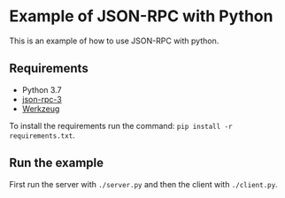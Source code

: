 # Example of JSON-RPC with Python
This is an example of how to use JSON-RPC with python.

## Requirements
- Python 3.7
- [json-rpc-3](https://pypi.org/project/json-rpc-3/)
- [Werkzeug](https://pypi.org/project/Werkzeug/)

To install the requirements run the command: `pip install -r requirements.txt`.

## Run the example
First run the server with `./server.py` and then the client with `./client.py`.

